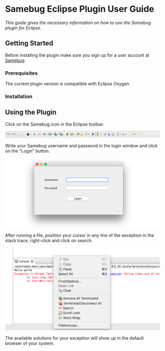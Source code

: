 # Samebug Eclipse Plugin User Guide 
*This guide gives the necessary information on how to use the Samebug plugin for Eclipse*.

## Getting Started
Before installing the plugin make sure you sign up for a user account at [Samebug](https://samebug.io/).

### Prerequisites
The current plugin version is compatible with Eclipse Oxygen.

### Installation 


## Using the Plugin 
  Click on the Samebug icon in the Eclipse toolbar.
  
  ![](toolbar.png)
  
  Write your Samebug username and password in the login window and click on the "Login" button.
  
  ![](login.png)
  
  After running a file, position your cursor in any line of the exception in the stack trace, right-click and click on search.
  
  ![](search.png)    

  The available solutions for your exception will show up in the default browser of your system.
